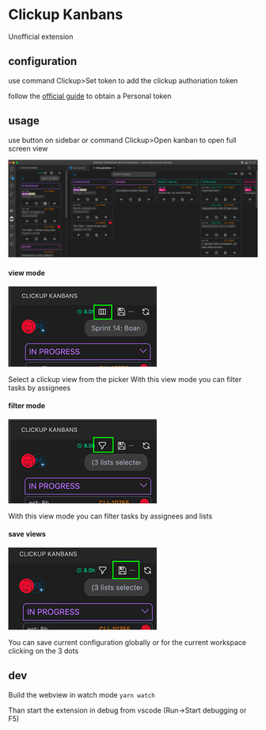 # Clickup Kanbans

Unofficial extension

## configuration

use command Clickup>Set token to add the clickup authoriation token

follow the [official guide](https://clickup.com/api/developer-portal/authentication/) to obtain a Personal token

## usage

use button on sidebar or command Clickup>Open kanban to open full screen view

![preview](media/docs/preview.png)

#### view mode

![preview](media/docs/view-mode.png)

Select a clickup view from the picker
With this view mode you can filter tasks by assignees

#### filter mode

![preview](media/docs/filter-mode.png)

With this view mode you can filter tasks by assignees and lists

#### save views

![preview](media/docs/save.png)

You can save current configuration globally or for the current workspace clicking on the 3 dots

## dev

Build the webview in watch mode
`yarn watch`

Than start the extension in debug from vscode (Run->Start debugging or F5)
